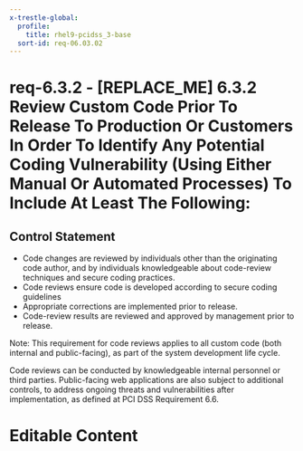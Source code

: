 ```yaml
---
x-trestle-global:
  profile:
    title: rhel9-pcidss_3-base
  sort-id: req-06.03.02
---
```


# req-6.3.2 - \[REPLACE_ME\] 6.3.2 Review Custom Code Prior To Release To Production Or Customers In Order To Identify Any Potential Coding Vulnerability (Using Either Manual Or Automated Processes) To Include At Least The Following:

## Control Statement

* Code changes are reviewed by individuals other than the originating
  code author, and by individuals knowledgeable about code-review techniques and
  secure coding practices.
* Code reviews ensure code is developed according
  to secure coding guidelines
* Appropriate corrections are implemented
  prior to release.
* Code-review results are reviewed and approved by management prior to release.

Note: This requirement for code reviews applies to all custom code
(both internal and public-facing), as part of the system development life cycle.

Code reviews can be conducted by knowledgeable internal personnel or third parties.
Public-facing web applications are also subject to additional controls,
to address ongoing threats and vulnerabilities after implementation,
as defined at PCI DSS Requirement 6.6.

# Editable Content

<!-- Make additions and edits below -->
<!-- The above represents the contents of the control as received by the profile, prior to additions. -->
<!-- If the profile makes additions to the control, they will appear below. -->
<!-- The above markdown may not be edited but you may edit the content below, and/or introduce new additions to be made by the profile. -->
<!-- If there is a yaml header at the top, parameter values may be edited. Use --set-parameters to incorporate the changes during assembly. -->
<!-- The content here will then replace what is in the profile for this control, after running profile-assemble. -->
<!-- The current profile has no added parts for this control, but you may add new ones here. -->
<!-- Each addition must have a heading either of the form ## Control my_addition_name -->
<!-- or ## Part a. (where the a. refers to one of the control statement labels.) -->
<!-- "## Control" parts are new parts added after the statement part. -->
<!-- "## Part" parts are new parts added into the top-level statement part with that label. -->
<!-- Subparts may be added with nested hash levels of the form ### My Subpart Name -->
<!-- underneath the parent ## Control or ## Part being added -->
<!-- See https://oscal-compass.github.io/compliance-trestle/tutorials/ssp_profile_catalog_authoring/ssp_profile_catalog_authoring for guidance. -->
